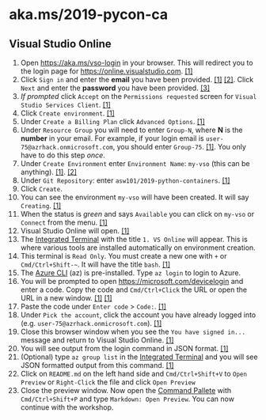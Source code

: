 # aka.ms/2019-pycon-ca

## Visual Studio Online

1. Open <https://aka.ms/vso-login> in your browser. This will redirect you to the login page for <https://online.visualstudio.com>. [[1]](https://180300static.blob.core.windows.net/github/191100-images/image-001a.png)
1. Click `Sign in` and enter the **email** you have been provided. [[1]](https://180300static.blob.core.windows.net/github/191100-images/image-002a.png) [[2]](https://180300static.blob.core.windows.net/github/191100-images/image-003a.png). Click `Next` and enter the **password** you have been provided. [[3]](https://180300static.blob.core.windows.net/github/191100-images/image-004a.png)
1. _If prompted_ click `Accept` on the `Permissions requested` screen for `Visual Studio Services Client`. [[1]](https://180300static.blob.core.windows.net/github/191100-images/image-005a.png)
1. Click `Create environment`. [[1]](https://180300static.blob.core.windows.net/github/191100-images/image-006a.png)
1. Under `Create a Billing Plan` click `Advanced Options`. [[1]](https://180300static.blob.core.windows.net/github/191100-images/image-007a.png)
1. Under `Resource Group` you will need to enter `Group-N`, where **N** is the **number** in your email. For example, if your login email is `user-75@azrhack.onmicrosoft.com`, you should enter `Group-75`. [[1]](https://180300static.blob.core.windows.net/github/191100-images/image-009a.png). You only have to do this step *once*.
1. Under `Create Environment` enter `Environment Name`: `my-vso` (this can be anything). [[1]](https://180300static.blob.core.windows.net/github/191100-images/image-010a.png). [[2]](https://180300static.blob.core.windows.net/github/191100-images/image-011a.png)
1. Under `Git Repository`: enter `asw101/2019-python-containers`. [[1]](https://180300static.blob.core.windows.net/github/191100-images/image-011a.png)
1. Click `Create`.
1. You can see the environment `my-vso` will have been created. It will say `Creating`. [[1]](https://180300static.blob.core.windows.net/github/191100-images/image-013a.png)
1. When the status is *green* and says `Available` you can click on `my-vso` or `Connect` from the menu. [[1]](https://180300static.blob.core.windows.net/github/191100-images/image-014a.png)
1. Visual Studio Online will open. [[1]](https://180300static.blob.core.windows.net/github/191100-images/image-015a.png)
1. The [Integrated Terminal]() with the title `1. VS Online` will appear. This is where various tools are installed automatically on environment creation. 
1. This terminal is `Read Only`. You must create a new one with `+` or `Cmd/Ctrl+Shift-~`. It will have the title `bash`. [[1]](https://180300static.blob.core.windows.net/github/191100-images/image-017a.png)
1. The [Azure CLI]() (az) is pre-installed. Type `az login` to login to Azure.
1. You will be prompted to open <https://microsoft.com/devicelogin> and enter a code. Copy the code and `Cmd/Ctrl+Click` the URL or open the URL in a new window. [[1]](https://180300static.blob.core.windows.net/github/191100-images/image-018a.png) [[1]](https://180300static.blob.core.windows.net/github/191100-images/image-019a.png)
1. Paste the code under `Enter code` > `Code:`. [[1]](https://180300static.blob.core.windows.net/github/191100-images/image-020a.png)
1. Under `Pick the account`, click the account you have already logged into (e.g. `user-75@azrhack.onmicrosoft.com`). [[1]](https://180300static.blob.core.windows.net/github/191100-images/image-021a.png)
1. Close this browser window when you see the `You have signed in...` message and return to Visual Studio Online. [[1]](https://180300static.blob.core.windows.net/github/191100-images/image-022a.png)
1. You will see output from the login command in JSON format. [[1]](https://180300static.blob.core.windows.net/github/191100-images/image-023a.png)
1. (Optional) type `az group list` in the [Integrated Terminal]() and you will see JSON formatted output from this command. [[1]](https://180300static.blob.core.windows.net/github/191100-images/image-024a.png)
1. Click on `README.md` on the left hand side and `Cmd/Ctrl+Shift+V` to `Open Preview` or `Right-Click` the file and click `Open Preview`
1. Close the preview window. Now open the [Command Pallete](https://code.visualstudio.com/docs/getstarted/userinterface#_command-palette) with `Cmd/Ctrl+Shift+P` and type `Markdown: Open Preview`. You can now continue with the workshop.
